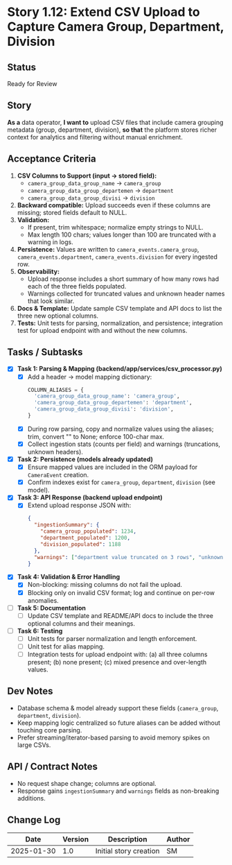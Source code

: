 # Story 1.12: Extend CSV Upload to Capture Camera Group, Department, Division

## Status
Ready for Review

## Story
**As a** data operator,
**I want to** upload CSV files that include camera grouping metadata (group, department, division),
**so that** the platform stores richer context for analytics and filtering without manual enrichment.

## Acceptance Criteria
1. **CSV Columns to Support (input → stored field):**
   - `camera_group_data_group_name` → `camera_group`
   - `camera_group_data_group_departemen` → `department`
   - `camera_group_data_group_divisi` → `division`
2. **Backward compatible:** Upload succeeds even if these columns are missing; stored fields default to NULL.
3. **Validation:**
   - If present, trim whitespace; normalize empty strings to NULL.
   - Max length 100 chars; values longer than 100 are truncated with a warning in logs.
4. **Persistence:** Values are written to `camera_events.camera_group`, `camera_events.department`, `camera_events.division` for every ingested row.
5. **Observability:**
   - Upload response includes a short summary of how many rows had each of the three fields populated.
   - Warnings collected for truncated values and unknown header names that look similar.
6. **Docs & Template:** Update sample CSV template and API docs to list the three new optional columns.
7. **Tests:** Unit tests for parsing, normalization, and persistence; integration test for upload endpoint with and without the new columns.

## Tasks / Subtasks
- [x] **Task 1: Parsing & Mapping (backend/app/services/csv_processor.py)**
  - [x] Add a header → model mapping dictionary:
    ```python
    COLUMN_ALIASES = {
      'camera_group_data_group_name': 'camera_group',
      'camera_group_data_group_departemen': 'department',
      'camera_group_data_group_divisi': 'division',
    }
    ```
  - [x] During row parsing, copy and normalize values using the aliases; trim, convert "" to None; enforce 100-char max.
  - [x] Collect ingestion stats (counts per field) and warnings (truncations, unknown headers).

- [x] **Task 2: Persistence (models already updated)**
  - [x] Ensure mapped values are included in the ORM payload for `CameraEvent` creation.
  - [x] Confirm indexes exist for `camera_group`, `department`, `division` (see model).

- [x] **Task 3: API Response (backend upload endpoint)**
  - [x] Extend upload response JSON with:
    ```json
    {
      "ingestionSummary": {
        "camera_group_populated": 1234,
        "department_populated": 1200,
        "division_populated": 1188
      },
      "warnings": ["department value truncated on 3 rows", "unknown header cam_group mapped via alias"]
    }
    ```

- [x] **Task 4: Validation & Error Handling**
  - [x] Non-blocking: missing columns do not fail the upload.
  - [x] Blocking only on invalid CSV format; log and continue on per-row anomalies.

- [ ] **Task 5: Documentation**
  - [ ] Update CSV template and README/API docs to include the three optional columns and their meanings.

- [ ] **Task 6: Testing**
  - [ ] Unit tests for parser normalization and length enforcement.
  - [ ] Unit test for alias mapping.
  - [ ] Integration tests for upload endpoint with: (a) all three columns present; (b) none present; (c) mixed presence and over-length values.

## Dev Notes
- Database schema & model already support these fields (`camera_group`, `department`, `division`).
- Keep mapping logic centralized so future aliases can be added without touching core parsing.
- Prefer streaming/iterator-based parsing to avoid memory spikes on large CSVs.

## API / Contract Notes
- No request shape change; columns are optional.
- Response gains `ingestionSummary` and `warnings` fields as non-breaking additions.

## Change Log
| Date | Version | Description | Author |
|------|---------|-------------|--------|
| 2025-01-30 | 1.0 | Initial story creation | SM |
